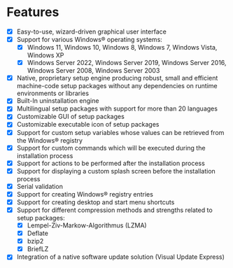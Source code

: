 # Features

- [x] Easy-to-use, wizard-driven graphical user interface
- [x] Support for various Windows® operating systems:
    - [x] Windows 11, Windows 10, Windows 8, Windows 7, Windows Vista, Windows XP
    - [x] Windows Server 2022, Windows Server 2019, Windows Server 2016, Windows Server 2008, Windows Server 2003
- [x] Native, proprietary setup engine producing robust, small and efficient machine-code setup packages without any 
  dependencies on runtime environments or libraries
- [x] Built-In uninstallation engine
- [x] Multilingual setup packages with support for more than 20 languages
- [x] Customizable GUI of setup packages
- [x] Customizable executable icon of setup packages
- [x] Support for custom setup variables whose values can be retrieved from the Windows® registry
- [x] Support for custom commands which will be executed during the installation process
- [x] Support for actions to be performed after the installation process
- [x] Support for displaying a custom splash screen before the installation process
- [x] Serial validation
- [x] Support for creating Windows® registry entries
- [x] Support for creating desktop and start menu shortcuts
- [x] Support for different compression methods and strengths related to setup packages:
    - [x] Lempel-Ziv-Markow-Algorithmus (LZMA)
    - [x] Deflate
    - [x] bzip2
    - [x] BriefLZ
- [x] Integration of a native software update solution (Visual Update Express)
